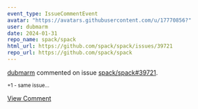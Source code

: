 ```yaml
---
event_type: IssueCommentEvent
avatar: "https://avatars.githubusercontent.com/u/17770856?"
user: dubmarm
date: 2024-01-31
repo_name: spack/spack
html_url: https://github.com/spack/spack/issues/39721
repo_url: https://github.com/spack/spack
---
```


<a href='https://github.com/dubmarm' target='_blank'>dubmarm</a> commented on issue <a href='https://github.com/spack/spack/issues/39721' target='_blank'>spack/spack#39721</a>.

<small>+1 - same issue...</small>

<a href='https://github.com/spack/spack/issues/39721' target='_blank'>View Comment</a>